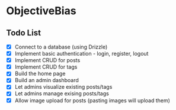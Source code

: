 # ObjectiveBias

## Todo List

-   [x] Connect to a database (using Drizzle)
-   [x] Implement basic authentication - login, register, logout
-   [x] Implement CRUD for posts
-   [x] Implement CRUD for tags
-   [x] Build the home page
-   [x] Build an admin dashboard
-   [x] Let admins visualize existing posts/tags
-   [x] Let admins manage exising posts/tags
-   [x] Allow image upload for posts (pasting images will upload them)
